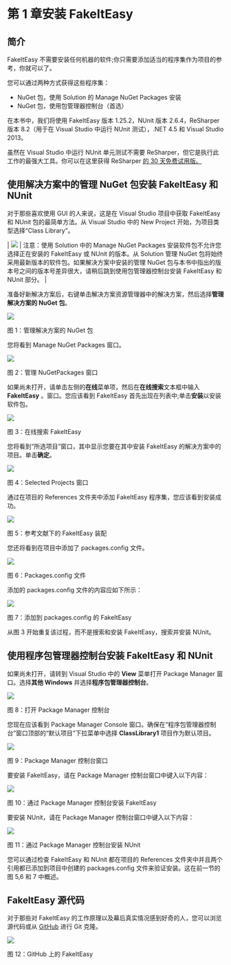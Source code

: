 # 第 1 章安装 FakeItEasy

## 简介

FakeItEasy 不需要安装任何机器的软件;你只需要添加适当的程序集作为项目的参考，你就可以了。

您可以通过两种方式获得这些程序集：

*   NuGet 包，使用 Solution 的 Manage NuGet Packages 安装
*   NuGet 包，使用包管理器控制台（首选）

在本书中，我们将使用 FakeItEasy 版本 1.25.2，NUnit 版本 2.6.4，ReSharper 版本 8.2（用于在 Visual Studio 中运行 NUnit 测试），.NET 4.5 和 Visual Studio 2013。

虽然在 Visual Studio 中运行 NUnit 单元测试不需要 ReSharper，但它是执行此工作的最强大工具。你可以在这里获得 ReSharper [的 30 天免费试用版。](http://www.jetbrains.com/resharper/download/)

## 使用解决方案中的管理 NuGet 包安装 FakeItEasy 和 NUnit

对于那些喜欢使用 GUI 的人来说，这是在 Visual Studio 项目中获取 FakeItEasy 和 NUnit 包的最简单方法。从 Visual Studio 中的 New Project 开始，为项目类型选择“Class Library”。

| ![](img/note.png) | 注意：使用 Solution 中的 Manage NuGet Packages 安装软件包不允许您选择正在安装的 FakeItEasy 或 NUnit 的版本。从 Solution 管理 NuGet 包将始终采用最新版本的软件包。如果解决方案中安装的管理 NuGet 包与本书中指出的版本号之间的版本号差异很大，请稍后跳到使用包管理器控制台安装 FakeItEasy 和 NUnit 部分。 |

准备好新解决方案后，右键单击解决方案资源管理器中的解决方案，然后选择**管理解决方案的 NuGet 包**。

![](img/image002.png)

图 1：管理解决方案的 NuGet 包

您将看到 Manage NuGet Packages 窗口。

![](img/image003.png)

图 2：管理 NuGetPackages 窗口

如果尚未打开，请单击左侧的**在线**菜单项，然后在**在线搜索**文本框中输入 **FakeItEasy** 。窗口。您应该看到 FakeItEasy 首先出现在列表中;单击**安装**以安装软件包。

![](img/image004.png)

图 3：在线搜索 FakeItEasy

您将看到“所选项目”窗口，其中显示您要在其中安装 FakeItEasy 的解决方案中的项目。单击**确定**。

![](img/image005.png)

图 4：Selected Projects 窗口

通过在项目的 References 文件夹中添加 FakeItEasy 程序集，您应该看到安装成功。

![](img/image006.png)

图 5：参考文献下的 FakeItEasy 装配

您还将看到在项目中添加了 packages.config 文件。

![](img/image007.png)

图 6：Packages.config 文件

添加的 packages.config 文件的内容应如下所示：

![](img/image008.png)

图 7：添加到 packages.config 的 FakeItEasy

从图 3 开始重复该过程，而不是搜索和安装 FakeItEasy，搜索并安装 NUnit。

## 使用程序包管理器控制台安装 FakeItEasy 和 NUnit

如果尚未打开，请转到 Visual Studio 中的 **View** 菜单打开 Package Manager 窗口。选择**其他 Windows** 并选择**程序包管理器控制台**。

![](img/image009.png)

图 8：打开 Package Manager 控制台

您现在应该看到 Package Manager Console 窗口。确保在“程序包管理器控制台”窗口顶部的“默认项目”下拉菜单中选择 **ClassLibrary1** 项目作为默认项目。

![](img/image010.png)

图 9：Package Manager 控制台窗口

要安装 FakeItEasy，请在 Package Manager 控制台窗口中键入以下内容：

![](img/image011.png)

图 10：通过 Package Manager 控制台安装 FakeItEasy

要安装 NUnit，请在 Package Manager 控制台窗口中键入以下内容：

![](img/image012.png)

图 11：通过 Package Manager 控制台安装 NUnit

您可以通过检查 FakeItEasy 和 NUnit 都在项目的 References 文件夹中并且两个引用都已添加到项目中创建的 packages.config 文件来验证安装。这在前一节的图 5,6 和 7 中概述。

## FakeItEasy 源代码

对于那些对 FakeItEasy 的工作原理以及幕后真实情况感到好奇的人，您可以浏览源代码或从 [GitHub](https://github.com/FakeItEasy/FakeItEasy) 进行 Git 克隆。

![](img/image013.png)

图 12：GitHub 上的 FakeItEasy